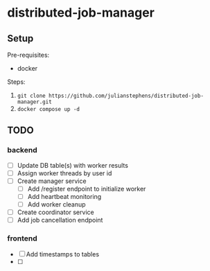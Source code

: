 # distributed-job-manager

## Setup

Pre-requisites:

- docker

Steps:

1. `git clone https://github.com/julianstephens/distributed-job-manager.git`
2. `docker compose up -d`

## TODO

### backend

- [ ] Update DB table(s) with worker results
- [ ] Assign worker threads by user id
- [ ] Create manager service
  - [ ] Add /register endpoint to initialize worker
  - [ ] Add heartbeat monitoring
  - [ ] Add worker cleanup
- [ ] Create coordinator service
- [ ] Add job cancellation endpoint

### frontend

- [ ] Add timestamps to tables
- [ ]

